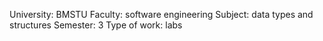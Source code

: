 University: BMSTU
Faculty: software engineering
Subject: data types and structures
Semester: 3
Type of work: labs
